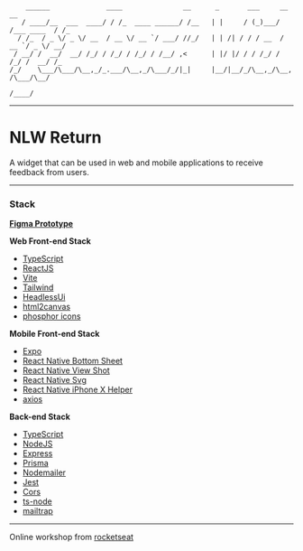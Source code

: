 ```

    ______              ____               __      _       ___     __           __
   / ____/__  ___  ____/ / /_  ____ ______/ /__   | |     / (_)___/ /___ ____  / /_
  / /_  / _ \/ _ \/ __  / __ \/ __ `/ ___/ //_/   | | /| / / / __  / __ `/ _ \/ __/
 / __/ /  __/  __/ /_/ / /_/ / /_/ / /__/ ,<      | |/ |/ / / /_/ / /_/ /  __/ /_
/_/    \___/\___/\__,_/_.___/\__,_/\___/_/|_|     |__/|__/_/\__,_/\__, /\___/\__/
                                                                 /____/

```

---

# NLW Return

A widget that can be used in web and mobile applications to receive feedback from users.

---

### Stack

**[Figma Prototype](https://www.figma.com/community/file/1102912516166573468)**

**Web Front-end Stack**

- [TypeScript](https://www.typescriptlang.org/)
- [ReactJS](https://reactjs.org/)
- [Vite](https://vitejs.dev/)
- [Tailwind](https://tailwindcss.com/)
- [HeadlessUi](https://headlessui.dev/)
- [html2canvas](https://html2canvas.hertzen.com/)
- [phosphor icons](https://phosphoricons.com/)

**Mobile Front-end Stack**

- [Expo](https://docs.expo.dev/)
- [React Native Bottom Sheet](https://gorhom.github.io/react-native-bottom-sheet/)
- [React Native View Shot](https://docs.expo.dev/versions/latest/sdk/captureRef/#api)
- [React Native Svg](https://docs.expo.dev/versions/latest/sdk/svg/)
- [React Native iPhone X Helper](https://github.com/ptelad/react-native-iphone-x-helper)
- [axios](https://axios-http.com/docs/intro)

**Back-end Stack**

- [TypeScript](https://www.typescriptlang.org/)
- [NodeJS](https://nodejs.org/en/)
- [Express](https://expressjs.com/)
- [Prisma](https://www.prisma.io/)
- [Nodemailer](https://nodemailer.com/about/)
- [Jest](https://jestjs.io/)
- [Cors](https://github.com/expressjs/cors#readme)
- [ts-node](https://typestrong.org/ts-node/)
- [mailtrap](https://mailtrap.io/)

---

Online workshop from [rocketseat](https://www.rocketseat.com.br/)
